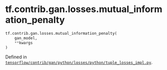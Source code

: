 <div itemscope itemtype="http://developers.google.com/ReferenceObject">
<meta itemprop="name" content="tf.contrib.gan.losses.mutual_information_penalty" />
<meta itemprop="path" content="Stable" />
</div>

# tf.contrib.gan.losses.mutual_information_penalty

``` python
tf.contrib.gan.losses.mutual_information_penalty(
    gan_model,
    **kwargs
)
```



Defined in [`tensorflow/contrib/gan/python/losses/python/tuple_losses_impl.py`](https://www.tensorflow.org/code/tensorflow/contrib/gan/python/losses/python/tuple_losses_impl.py).

